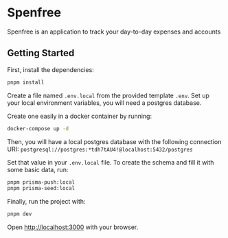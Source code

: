 # Spenfree

Spenfree is an application to track your day-to-day expenses and accounts

## Getting Started

First, install the dependencies:

```bash
pnpm install
```

Create a file named `.env.local` from the provided template `.env`.
Set up your local environment variables, you will need a postgres database.

Create one easily in a docker container by running:
```bash
docker-compose up -d
```

Then, you will have a local postgres database with the following connection URI:
`postgresql://postgres:*tdh7tAU4!@localhost:5432/postgres`

Set that value in your `.env.local` file. To create the schema and fill it with some basic data, run:

```bash
pnpm prisma-push:local
pnpm prisma-seed:local
```

Finally, run the project with:

```bash
pnpm dev
```

Open [http://localhost:3000](http://localhost:3000) with your browser.
